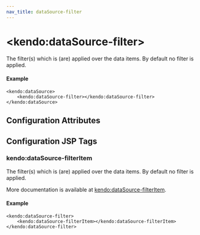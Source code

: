 ```yaml
---
nav_title: dataSource-filter
---
```


# \<kendo:dataSource-filter\>

The filter(s) which is (are) applied over the data items. By default no filter is applied.

#### Example
    <kendo:dataSource>
        <kendo:dataSource-filter></kendo:dataSource-filter>
    </kendo:dataSource>

## Configuration Attributes


##  Configuration JSP Tags

### kendo:dataSource-filterItem

The filter(s) which is (are) applied over the data items. By default no filter is applied.

More documentation is available at [kendo:dataSource-filterItem](/api/wrappers/jsp/datasource/filteritem).

#### Example

    <kendo:dataSource-filter>
        <kendo:dataSource-filterItem></kendo:dataSource-filterItem>
    </kendo:dataSource-filter>

